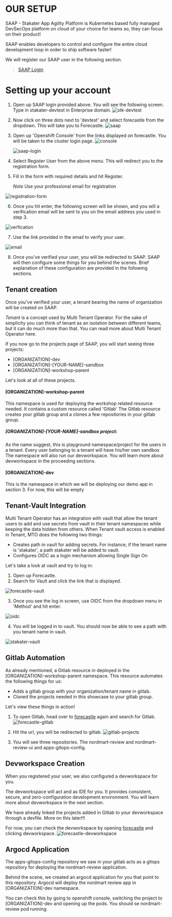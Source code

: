 # OUR SETUP


SAAP - Stakater App Agility Platform is Kubernetes based fully managed DevSecOps platform on cloud of your choice for teams so, they can focus on their product!

SAAP enables developers to control and configure the entire cloud development loop in order to ship software faster!

We will register our SAAP user in the following section.
> [SAAP Login](https://dev.cloud.stakater.com/)
# Setting up your account

1. Open up SAAP login provided above. You will see the following screen. Type in stakater-devtest in Enterprise domain.
   ![stk-devtest](./images/stk-devtest.png)

2. Now click on three dots next to 'devtest' and select forecastle from the dropdown. This will take you to Forecastle.
   ![saap](./images/saap.png)


3. Open up 'Openshift Console' from the links displayed on forecastle. You will be taken to the cluster login page.
   ![console](./images/console.png)

   ![saap-login](./images/saap-login-1.png)

4. Select Register User from the above menu. This will redirect you to the registration form.

5. Fill in the form with required details and hit Register.

   *Note* Use your professional email for registration

![registration-form](./images/registration-form.png)

6. Once you hit enter, the following screen will be shown, and you will a verification email will be sent to you on the email address you used in step 3.

![verfication](./images/verification.png)

7. Use the link provided in the email to verify your user.

![email](./images/email.png)

8. Once you've verified your user, you will be redirected to SAAP.
   SAAP will then configure some things for you behind the scenes. Brief explanation of these configuration are provided in the following sections.


## Tenant creation

Once you've verified your user, a tenant bearing the name of organization will be created on SAAP.

*_Tenant_* is a concept used by Multi Tenant Operator. For the sake of simplicity you can think of tenant as an isolation between different teams, but it can do much more than that. You can read more about Multi Tenant Operator here.

If you now go to the projects page of SAAP, you will start seeing three projects:
* [ORGANIZATION]-dev
* [ORGANIZATION]-[YOUR-NAME]-sandbox
* [ORGANIZATION]-workshop-parent

Let's look at all of these projects.

#### [ORGANIZATION]-workshop-parent

This namespace is used for deploying the workshop related resource needed. It contains a custom resource called 'Gitlab'
The Gitlab resource creates your gitlab group and a clones a few repositories in your gitlab group.

##### [ORGANIZATION]-[YOUR-NAME]-sandbox project:
As the name suggest, this is playground namespace/project for the users in a tenant. Every user belonging to a tenant will have his/her own sandbox
The namespace will also run our devworkspace. You will learn more about devworkspace in the proceeding sections.

#### [ORGANIZATION]-dev
This is the namespace in which we will be deploying our demo app in section 3. For now, this will be empty

## Tenant-Vault Integration

Multi Tenant Operator has an integration with vault that allow the tenant users to add and use secrets from vault in their tenant namespaces while keeping the data hidden from others.
When Tenant vault access is enabled in Tenant, MTO does the following two things:

* Creates path in vault for adding secrets. For instance, if the tenant name is 'stakater', a path stakater will be added to vault.
* Configures OIDC as a login mechanism allowing Single Sign On

Let's take a look at vault and try to log in:

1. Open up Forecastle.
2. Search for Vault and click the link that is displayed.

![forecastle-vault](./images/forecastle-vault.png)

3. Once you see the log in screen, use OIDC from the dropdown menu in 'Method' and hit enter.

![oidc](./images/oidc-login.png)

4. You will be logged in to vault. You should now be able to see a path with you tenant name in vault.

![stakater-vault](./images/stakater-vault.png)

## Gitlab Automation

As already mentioned, a Gitlab resource in deployed in the [ORGANIZATION]-workshop-parent namespace. This resource automates the following things for us:

* Adds a gitlab group with your organization/tenant name in gitlab.
* Cloned the projects needed in this showcase to your gitlab group.

Let's view these things in action!

1. To open Gitlab, head over to [forecastle](https://forecastle-stakater-forecastle.apps.devtest.vxdqgl7u.kubeapp.cloud/) again and search for Gitlab.
   ![forecastle-gitlab](./images/forecastle-gitlab.png)

2. Hit the url, you will be redirected to gitlab.
   ![gitlab-projects](./images/gitlab-projects.png)

3. You will see three repositories. The nordmart-review and nordmart-review-ui and apps-gitops-config. 
  


## Devworkspace Creation

When you registered your user, we also configured a devworkspace for you.

The devworkspace will act and as IDE for you. It provides  consistent, secure, and zero-configuration development environment. You will learn more about devworkspace in the next section.

We have already linked the projects added in Gitlab to your devworkspace through a devfile. More on this later!!!

For now, you can check the devworkspace by opening [forecastle](https://forecastle-stakater-forecastle.apps.devtest.vxdqgl7u.kubeapp.cloud/)  and clicking devworkspace.
![forecastle-devworkspace](./images/forecastle-devworkspace.png)



## Argocd Application

The apps-gitops-config repository we saw in your gitlab acts as a gitops repository for deploying the nordmart-review application.

Behind the scene, we created an argocd application for you that point to this repository. Argocd will deploy the nordmart review app in [ORGANIZATION]-dev namespace. 

You can check this by going to openshift console, switching the project to [ORGANIZATION]-dev and opening up the pods. You should se nordmart-review pod running

